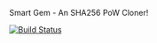 Smart Gem - An SHA256 PoW Cloner!

[![Build Status](https://travis-ci.org/RazorLove/smartgem.png?branch=master)](https://travis-ci.org/RazorLove/smartgem)

